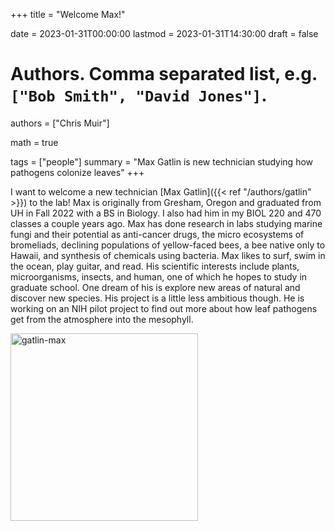 +++
title = "Welcome Max!"

date = 2023-01-31T00:00:00
lastmod = 2023-01-31T14:30:00
draft = false

# Authors. Comma separated list, e.g. `["Bob Smith", "David Jones"]`.
authors = ["Chris Muir"]

math = true

tags = ["people"]
summary = "Max Gatlin is new technician studying how pathogens colonize leaves"
+++

I want to welcome a new technician [Max Gatlin]({{< ref "/authors/gatlin" >}}) to the lab! Max is originally from Gresham, Oregon and graduated from UH in Fall 2022 with a BS in Biology. I also had him in my BIOL 220 and 470 classes a couple years ago. Max has done research in labs studying marine fungi and their potential as anti-cancer drugs, the micro ecosystems of bromeliads, declining populations of yellow-faced bees, a bee native only to Hawaii, and synthesis of chemicals using bacteria. Max likes to surf, swim in the ocean, play guitar, and read. His scientific interests include plants, microorganisms, insects, and human, one of which he hopes to study in graduate school. One dream of his is explore new areas of natural and discover new species. His project is a little less ambitious though. He is working on an NIH pilot project to find out more about how leaf pathogens get from the atmosphere into the mesophyll. 

<img alt = 'gatlin-max' width='300' src='/img/gatlin-max.jpg' ALIGN = 'center'/>
